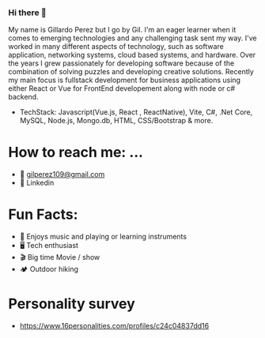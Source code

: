 ### Hi there 👋

<!--
**gp3r3z/gp3r3z** is a ✨ _special_ ✨ repository because its `README.md` (this file) appears on your GitHub profile.

Here are some ideas to get you started:

- 🔭 I’m currently working on ...
- 🌱 I’m currently learning ...
- 👯 I’m looking to collaborate on ...
- 🤔 I’m looking for help with ...
- 💬 Ask me about ...
- 📫 How to reach me: ...
- 😄 Pronouns: ...
- ⚡ Fun fact: ...
-->

My name is Gillardo Perez but I go by Gil. I'm an eager learner when it comes to emerging technologies and any challenging task sent my way. I've worked in many different aspects of technology, such as software application, networking systems, cloud based systems, and hardware. Over the years I grew passionately for developing software because of the combination of solving puzzles and developing creative solutions. Recently my main focus is fullstack development for business applications using either React or Vue for FrontEnd developement along with node or c# backend.

 + TechStack: Javascript(Vue.js, React , ReactNative), Vite, C#, .Net Core, MySQL, Node.js, Mongo.db, HTML, CSS/Bootstrap & more.
 
# How to reach me: ...

 + 📩 gilperez109@gmail.com
 + 💼 Linkedin
 
 # Fun Facts:
+ 🎵 Enjoys music and playing or learning instruments
+ 🖥️ Tech enthusiast
+ 🎬 Big time Movie / show
+ 🏕 Outdoor hiking

 # Personality survey 
 + https://www.16personalities.com/profiles/c24c04837dd16

